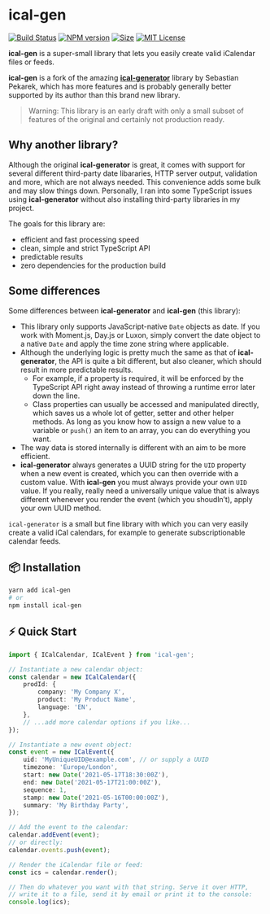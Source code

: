 # ical-gen

[![Build Status][travis-image]][travis-url]
[![NPM version][npm-version-image]][npm-url]
[![Size][min-size-image]][npm-url]
[![MIT License][license-image]][license-url]

**ical-gen** is a super-small library that lets you easily create valid iCalendar files or feeds.

**ical-gen** is a fork of the amazing [**ical-generator**](https://github.com/sebbo2002/ical-generator) library by Sebastian Pekarek, which has more features and is probably generally better supported by its author than this brand new library.

> Warning: This library is an early draft with only a small subset of features of the original and certainly not production ready.


## Why another library?

Although the original **ical-generator** is great, it comes with support for several different third-party date libararies, HTTP server output, validation and more, which are not always needed. This convenience adds some bulk and may slow things down. Personally, I ran into some TypeScript issues using **ical-generator** without also installing third-party libraries in my project.

The goals for this library are:

- efficient and fast processing speed
- clean, simple and strict TypeScript API
- predictable results
- zero dependencies for the production build


## Some differences

Some differences between **ical-generator** and **ical-gen** (this library):

- This library only supports JavaScript-native `Date` objects as date. If you work with Moment.js, Day.js or Luxon, simply convert the date object to a native `Date` and apply the time zone string where applicable.
- Although the underlying logic is pretty much the same as that of **ical-generator**, the API is quite a bit different, but also cleaner, which should result in more predictable results.
  - For example, if a property is required, it will be enforced by the TypeScript API right away instead of throwing a runtime error later down the line.
  - Class properties can usually be accessed and manipulated directly, which saves us a whole lot of getter, setter and other helper methods. As long as you know how to assign a new value to a variable or `push()` an item to an array, you can do everything you want.
- The way data is stored internally is different with an aim to be more efficient.
- **ical-generator** always generates a UUID string for the `UID` property when a new event is created, which you can then override with a custom value. With **ical-gen** you must always provide your own `UID` value. If you really, really need a universally unique value that is always different whenever you render the event (which you shoudln’t), apply your own UUID method.


`ical-generator` is a small but fine library with which you can very easily create a valid iCal calendars, for example
to generate subscriptionable calendar feeds.


## 📦 Installation

```sh
yarn add ical-gen
# or
npm install ical-gen
```


## ⚡️ Quick Start

```typescript
import { ICalCalendar, ICalEvent } from 'ical-gen';

// Instantiate a new calendar object:
const calendar = new ICalCalendar({
	prodId: {
		company: 'My Company X',
		product: 'My Product Name',
		language: 'EN',
	},
	// ...add more calendar options if you like...
});

// Instantiate a new event object:
const event = new ICalEvent({
	uid: 'MyUniqueUID@example.com', // or supply a UUID
	timezone: 'Europe/London',
	start: new Date('2021-05-17T18:30:00Z'),
	end: new Date('2021-05-17T21:00:00Z'),
	sequence: 1,
	stamp: new Date('2021-05-16T00:00:00Z'),
	summary: 'My Birthday Party',
});

// Add the event to the calendar:
calendar.addEvent(event);
// or directly:
calendar.events.push(event);

// Render the iCalendar file or feed:
const ics = calendar.render();

// Then do whatever you want with that string. Serve it over HTTP,
// write it to a file, send it by email or print it to the console:
console.log(ics);
```



[npm-url]: https://npmjs.org/package/ical-gen
[npm-version-image]: https://img.shields.io/npm/v/ical-gen.svg?style=flat

[travis-url]: https://travis-ci.org/Manc/ical-gen
[travis-image]: https://img.shields.io/travis/Manc/ical-gen/master.svg?style=flat

[min-size-image]: https://img.shields.io/bundlephobia/min/ical-gen?style=flat

[license-url]: LICENSE
[license-image]: https://img.shields.io/badge/license-MIT-blue.svg?style=flat
